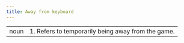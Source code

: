 ```yaml
---
title: Away from keyboard
---
```

| | |
|---|---|
| noun | 1.  	Refers to temporarily being away from the game.	|